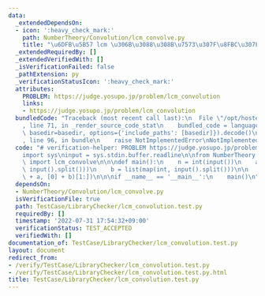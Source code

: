 ```yaml
---
data:
  _extendedDependsOn:
  - icon: ':heavy_check_mark:'
    path: NumberTheory/Convolution/lcm_convolve.py
    title: "\u6DFB\u5B57 lcm \u306B\u3088\u308B\u7573\u307F\u8FBC\u307F"
  _extendedRequiredBy: []
  _extendedVerifiedWith: []
  _isVerificationFailed: false
  _pathExtension: py
  _verificationStatusIcon: ':heavy_check_mark:'
  attributes:
    PROBLEM: https://judge.yosupo.jp/problem/lcm_convolution
    links:
    - https://judge.yosupo.jp/problem/lcm_convolution
  bundledCode: "Traceback (most recent call last):\n  File \"/opt/hostedtoolcache/Python/3.10.5/x64/lib/python3.10/site-packages/onlinejudge_verify/documentation/build.py\"\
    , line 71, in _render_source_code_stat\n    bundled_code = language.bundle(stat.path,\
    \ basedir=basedir, options={'include_paths': [basedir]}).decode()\n  File \"/opt/hostedtoolcache/Python/3.10.5/x64/lib/python3.10/site-packages/onlinejudge_verify/languages/python.py\"\
    , line 96, in bundle\n    raise NotImplementedError\nNotImplementedError\n"
  code: "# verification-helper: PROBLEM https://judge.yosupo.jp/problem/lcm_convolution\n\
    import sys\ninput = sys.stdin.buffer.readline\n\nfrom NumberTheory.Convolution.lcm_convolve\
    \ import lcm_convolve\n\n\ndef main():\n    n = int(input())\n    a = list(map(int,\
    \ input().split()))\n    b = list(map(int, input().split()))\n\n    print(*lcm_convolve([0]\
    \ + a, [0] + b)[1:])\n\n\nif __name__ == '__main__':\n    main()\n"
  dependsOn:
  - NumberTheory/Convolution/lcm_convolve.py
  isVerificationFile: true
  path: TestCase/LibraryChecker/lcm_convolution.test.py
  requiredBy: []
  timestamp: '2022-07-31 17:54:32+09:00'
  verificationStatus: TEST_ACCEPTED
  verifiedWith: []
documentation_of: TestCase/LibraryChecker/lcm_convolution.test.py
layout: document
redirect_from:
- /verify/TestCase/LibraryChecker/lcm_convolution.test.py
- /verify/TestCase/LibraryChecker/lcm_convolution.test.py.html
title: TestCase/LibraryChecker/lcm_convolution.test.py
---
```

